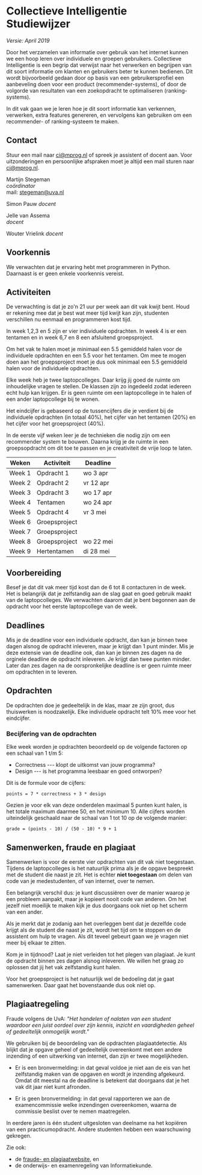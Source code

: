 # Collectieve Intelligentie<br><span class="small">Studiewijzer</span>

*Versie: April 2019*

Door het verzamelen van informatie over gebruik van het internet kunnen we een hoop leren over individuele en groepen gebruikers. Collectieve Intelligentie is een begrip dat verwijst naar het verwerken en begrijpen van dit soort informatie om klanten en gebruikers beter te kunnen bedienen. Dit wordt bijvoorbeeld gedaan door op basis van een gebruikersprofiel een aanbeveling doen voor een product (recommender-systems), of door de volgorde van resultaten van een zoekopdracht te optimaliseren (ranking-systems).

In dit vak gaan we je leren hoe je dit soort informatie kan verkennen, verwerken, extra features genereren, en vervolgens kan gebruiken om een recommender- of ranking-systeem te maken.

## Contact

Stuur een mail naar <ci@mprog.nl> of spreek je assistent of docent aan.
Voor uitzonderingen en persoonlijke afspraken moet je altijd een mail sturen naar <ci@mprog.nl>.

Martijn Stegeman  
*coördinator*  
mail: <stegeman@uva.nl>

Simon Pauw
*docent*

Jelle van Assema  
*docent*

Wouter Vrielink
*docent*

## Voorkennis

We verwachten dat je ervaring hebt met programmeren in Python. Daarnaast is er geen enkele voorkennis vereist.

## Activiteiten

De verwachting is dat je zo'n 21 uur per week aan dit vak kwijt bent. Houd er rekening mee dat je best wat meer tijd kwijt kan zijn, studenten verschillen nu eenmaal en programmeren kost tijd.

In week 1,2,3 en 5 zijn er vier individuele opdrachten. In week 4 is er een tentamen en in week 6,7 en 8 een afsluitend groepsproject.

Om het vak te halen moet je minimaal een 5.5 gemiddeld halen voor de individuele opdrachten en een 5.5 voor het tentamen. Om mee te mogen doen aan het groepsproject moet je dus ook minimaal een 5.5 gemiddeld halen voor de individuele opdrachten.

Elke week heb je twee laptopcolleges. Daar krijg jij goed de ruimte om inhoudelijke vragen te stellen. De klassen zijn zo ingedeeld zodat iedereen echt hulp kan krijgen. Er is geen ruimte om een laptopcollege in te halen of een ander laptopcollege bij te wonen.

Het eindcijfer is gebaseerd op de tussencijfers die je verdient bij de individuele opdrachten (in totaal 40%), het cijfer van het tentamen (20%) en het cijfer voor het groepsproject (40%).  

In de eerste vijf weken leer je de technieken die nodig zijn om een recommender system te bouwen. Daarna krijg je de ruimte in een groepsopdracht om dit toe te passen en je creativiteit de vrije loop te laten.


| Weken  | Activiteit    | Deadline   |
| ------ | ------------- | ---------- |
| Week 1 | Opdracht 1    | wo 3  apr  |
| Week 2 | Opdracht 2    | vr 12 apr  |
| Week 3 | Opdracht 3    | wo 17 apr  |
| Week 4 | Tentamen      | wo 24 apr  |
| Week 5 | Opdracht 4    | vr 3  mei  |
| Week 6 | Groepsproject |            |
| Week 7 | Groepsproject |            |
| Week 8 | Groepsproject | wo 22 mei  |
| Week 9 | Hertentamen   | di 28 mei  |

## Voorbereiding

Besef je dat dit vak meer tijd kost dan de 6 tot 8 contacturen in de week. Het is belangrijk dat je zelfstandig aan de slag gaat en goed gebruik maakt van de laptopcolleges. We verwachten daarom dat je bent begonnen aan de opdracht voor het eerste laptopcollege van de week.  

## Deadlines

Mis je de deadline voor een individuele opdracht, dan kan je binnen twee dagen alsnog de opdracht inleveren, maar je krijgt dan 1 punt minder. Mis je deze extensie van de deadline ook, dan kan je binnen zes dagen na de orginele deadline de opdracht inleveren. Je krijgt dan twee punten minder. Later dan zes dagen na de oorspronkelijke deadline is er geen ruimte meer om opdrachten in te leveren.

## Opdrachten

De opdrachten doe je gedeeltelijk in de klas, maar ze zijn groot, dus thuiswerken is noodzakelijk. Elke individuele opdracht telt 10% mee voor het eindcijfer.

### Becijfering van de opdrachten

Elke week worden je opdrachten beoordeeld op de volgende factoren op een schaal van 1 t/m 5:

* Correctness --- klopt de uitkomst van jouw programma?
* Design --- is het programma leesbaar en goed ontworpen?

Dit is de formule voor de cijfers:

    points = 7 * correctness + 3 * design

Gezien je voor elk van deze onderdelen maximaal 5 punten kunt halen, is het totale maximum daarmee 50, en het minimum 10. Alle cijfers worden uiteindelijk geschaald naar
de schaal van 1 tot 10 op de volgende manier:

    grade = (points - 10) / (50 - 10) * 9 + 1

## Samenwerken, fraude en plagiaat

Samenwerken is voor de eerste vier opdrachten van dit vak niet toegestaan. Tijdens de laptopcolleges is het natuurlijk prima als je de opgave bespreekt met de student die naast je zit. Het is echter <strong>niet toegestaan</strong> om delen van code van je medestudenten, of van internet, over te nemen.

Een belangrijk verschil dus: je kunt discussiëren over de manier waarop je een probleem aanpakt, maar je kopieert nooit code van anderen. Om het jezelf niet moeilijk te maken kijk je dus doorgaans ook niet op het scherm van een ander.

Als je merkt dat je zodanig aan het overleggen bent dat je dezelfde code krijgt als de student die naast je zit, wordt het tijd om te stoppen en de assistent om hulp te vragen. Als dit teveel gebeurt gaan we je vragen niet meer bij elkaar te zitten.

Kom je in tijdnood? Laat je niet verleiden tot het plegen van plagiaat. Je kunt de opdracht binnen zes dagen alsnog inleveren. We willen het graag zo oplossen dat jij het vak zelfstandig kunt halen.

Voor het groepsproject is het natuurlijk wel de bedoeling dat je gaat samenwerken. Daar gaat het bovenstaande dus ook niet op.

## Plagiaatregeling

Fraude volgens de UvA: *"Het handelen of nalaten van een student waardoor een juist oordeel over zijn kennis, inzicht en vaardigheden geheel of gedeeltelijk onmogelijk wordt."*

We gebruiken bij de beoordeling van de opdrachten plagiaatdetectie. Als blijkt dat je opgave geheel of gedeeltelijk overeenkomt met een andere inzending of een uitwerking van internet, dan zijn er twee mogelijkheden.

* Er is een bronvermelding: in dat geval voldoe je niet aan de eis van het zelfstandig maken van de opgaven en wordt je inzending afgekeurd. Omdat dit meestal na de deadline is betekent dat doorgaans dat je het vak dit jaar niet kunt afronden.

* Er is geen bronvermelding: in dat geval rapporteren we aan de examencommissie welke inzendingen overeenkomen, waarna de commissie beslist over te nemen maatregelen.

In eerdere jaren is één student uitgesloten van deelname na het kopiëren van een practicumopdracht. Andere studenten hebben een waarschuwing gekregen.

Zie ook:

* de [fraude- en plagiaatwebsite](http://www.uva.nl/plagiaat), en
* de onderwijs- en examenregeling van Informatiekunde.
